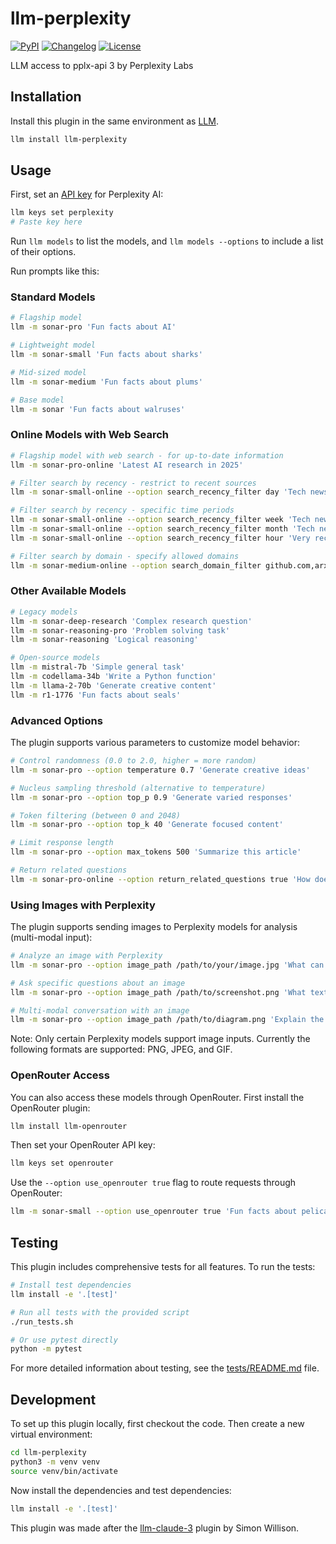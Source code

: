 # llm-perplexity

[![PyPI](https://img.shields.io/pypi/v/llm-perplexity.svg)](https://pypi.org/project/llm-perplexity/)
[![Changelog](https://img.shields.io/github/v/release/hex/llm-perplexity?include_prereleases&label=changelog)](https://github.com/hex/llm-perplexity/releases)
[![License](https://img.shields.io/badge/license-Apache%202.0-blue.svg)](https://github.com/hex/llm-perplexity/blob/main/LICENSE)

LLM access to pplx-api 3 by Perplexity Labs

## Installation

Install this plugin in the same environment as [LLM](https://llm.datasette.io/).

```bash
llm install llm-perplexity
```

## Usage

First, set an [API key](https://www.perplexity.ai/settings/api) for Perplexity AI:

```bash
llm keys set perplexity
# Paste key here
```

Run `llm models` to list the models, and `llm models --options` to include a list of their options.

Run prompts like this:

### Standard Models

```bash
# Flagship model
llm -m sonar-pro 'Fun facts about AI'

# Lightweight model
llm -m sonar-small 'Fun facts about sharks'

# Mid-sized model
llm -m sonar-medium 'Fun facts about plums'

# Base model
llm -m sonar 'Fun facts about walruses'
```

### Online Models with Web Search

```bash
# Flagship model with web search - for up-to-date information
llm -m sonar-pro-online 'Latest AI research in 2025'

# Filter search by recency - restrict to recent sources
llm -m sonar-small-online --option search_recency_filter day 'Tech news today'

# Filter search by recency - specific time periods
llm -m sonar-small-online --option search_recency_filter week 'Tech news this week'
llm -m sonar-small-online --option search_recency_filter month 'Tech news this month'
llm -m sonar-small-online --option search_recency_filter hour 'Very recent news'

# Filter search by domain - specify allowed domains
llm -m sonar-medium-online --option search_domain_filter github.com,arxiv.org 'LLM advancements'
```

### Other Available Models

```bash
# Legacy models
llm -m sonar-deep-research 'Complex research question'
llm -m sonar-reasoning-pro 'Problem solving task'
llm -m sonar-reasoning 'Logical reasoning'

# Open-source models
llm -m mistral-7b 'Simple general task'
llm -m codellama-34b 'Write a Python function'
llm -m llama-2-70b 'Generate creative content'
llm -m r1-1776 'Fun facts about seals'
```

### Advanced Options

The plugin supports various parameters to customize model behavior:

```bash
# Control randomness (0.0 to 2.0, higher = more random)
llm -m sonar-pro --option temperature 0.7 'Generate creative ideas'

# Nucleus sampling threshold (alternative to temperature)
llm -m sonar-pro --option top_p 0.9 'Generate varied responses'

# Token filtering (between 0 and 2048)
llm -m sonar-pro --option top_k 40 'Generate focused content'

# Limit response length
llm -m sonar-pro --option max_tokens 500 'Summarize this article'

# Return related questions
llm -m sonar-pro-online --option return_related_questions true 'How does quantum computing work?'
```

### Using Images with Perplexity

The plugin supports sending images to Perplexity models for analysis (multi-modal input):

```bash
# Analyze an image with Perplexity
llm -m sonar-pro --option image_path /path/to/your/image.jpg 'What can you tell me about this image?'

# Ask specific questions about an image
llm -m sonar-pro --option image_path /path/to/screenshot.png 'What text appears in this screenshot?'

# Multi-modal conversation with an image
llm -m sonar-pro --option image_path /path/to/diagram.png 'Explain the process shown in this diagram'
```

Note: Only certain Perplexity models support image inputs. Currently the following formats are supported: PNG, JPEG, and GIF.

### OpenRouter Access

You can also access these models through OpenRouter. First install the OpenRouter plugin:

```bash
llm install llm-openrouter
```

Then set your OpenRouter API key:

```bash
llm keys set openrouter
```

Use the `--option use_openrouter true` flag to route requests through OpenRouter:

```bash
llm -m sonar-small --option use_openrouter true 'Fun facts about pelicans'
```

## Testing

This plugin includes comprehensive tests for all features. To run the tests:

```bash
# Install test dependencies
llm install -e '.[test]'

# Run all tests with the provided script
./run_tests.sh

# Or use pytest directly
python -m pytest
```

For more detailed information about testing, see the [tests/README.md](tests/README.md) file.

## Development

To set up this plugin locally, first checkout the code. Then create a new virtual environment:

```bash
cd llm-perplexity
python3 -m venv venv
source venv/bin/activate
```

Now install the dependencies and test dependencies:

```bash
llm install -e '.[test]'
```

This plugin was made after the [llm-claude-3](https://github.com/simonw/llm-claude-3) plugin by Simon Willison.
